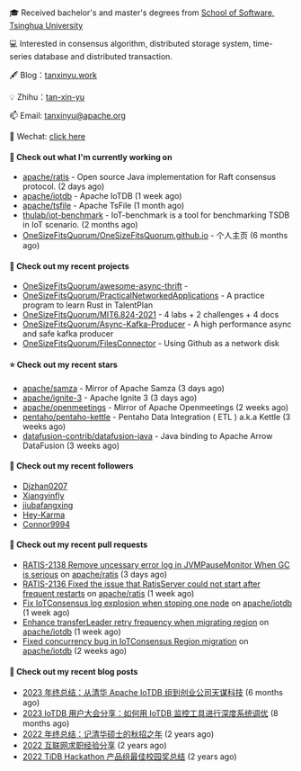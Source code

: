 🎓 Received bachelor's and master's degrees from [School of Software, Tsinghua University](https://www.thss.tsinghua.edu.cn/)

💻 Interested in consensus algorithm, distributed storage system, time-series database and distributed transaction.

🖋 Blog：[tanxinyu.work](https://tanxinyu.work)

💡 Zhihu：[tan-xin-yu](https://www.zhihu.com/people/tan-xin-yu-22)

📫 Email: [tanxinyu@apache.org](mailto:tanxinyu@apache.org)

💬 Wechat: [click here](https://github.com/LebronAl/LebronAl/issues/1)

#### 👷 Check out what I'm currently working on

- [apache/ratis](https://github.com/apache/ratis) - Open source Java implementation for Raft consensus protocol. (2 days ago)
- [apache/iotdb](https://github.com/apache/iotdb) - Apache IoTDB (1 week ago)
- [apache/tsfile](https://github.com/apache/tsfile) - Apache TsFile (1 month ago)
- [thulab/iot-benchmark](https://github.com/thulab/iot-benchmark) - IoT-benchmark is a tool for benchmarking TSDB in IoT scenario. (2 months ago)
- [OneSizeFitsQuorum/OneSizeFitsQuorum.github.io](https://github.com/OneSizeFitsQuorum/OneSizeFitsQuorum.github.io) - 个人主页 (6 months ago)

#### 🌱 Check out my recent projects

- [OneSizeFitsQuorum/awesome-async-thrift](https://github.com/OneSizeFitsQuorum/awesome-async-thrift) - 
- [OneSizeFitsQuorum/PracticalNetworkedApplications](https://github.com/OneSizeFitsQuorum/PracticalNetworkedApplications) - A practice program to learn Rust in TalentPlan
- [OneSizeFitsQuorum/MIT6.824-2021](https://github.com/OneSizeFitsQuorum/MIT6.824-2021) - 4 labs &#43; 2 challenges &#43; 4 docs
- [OneSizeFitsQuorum/Async-Kafka-Producer](https://github.com/OneSizeFitsQuorum/Async-Kafka-Producer) - A high performance async and safe kafka producer
- [OneSizeFitsQuorum/FilesConnector](https://github.com/OneSizeFitsQuorum/FilesConnector) - Using Github as a network disk

#### ⭐ Check out my recent stars

- [apache/samza](https://github.com/apache/samza) - Mirror of Apache Samza (3 days ago)
- [apache/ignite-3](https://github.com/apache/ignite-3) - Apache Ignite 3 (3 days ago)
- [apache/openmeetings](https://github.com/apache/openmeetings) - Mirror of Apache Openmeetings (2 weeks ago)
- [pentaho/pentaho-kettle](https://github.com/pentaho/pentaho-kettle) - Pentaho Data Integration ( ETL ) a.k.a Kettle (3 weeks ago)
- [datafusion-contrib/datafusion-java](https://github.com/datafusion-contrib/datafusion-java) - Java binding to Apache Arrow DataFusion (3 weeks ago)

#### 👯 Check out my recent followers

- [Djzhan0207](https://github.com/Djzhan0207)
- [Xiangyinfly](https://github.com/Xiangyinfly)
- [jiubafangxing](https://github.com/jiubafangxing)
- [Hey-Karma](https://github.com/Hey-Karma)
- [Connor9994](https://github.com/Connor9994)

#### 🔨 Check out my recent pull requests

- [RATIS-2138 Remove uncessary error log in JVMPauseMonitor When GC is serious](https://github.com/apache/ratis/pull/1133) on [apache/ratis](https://github.com/apache/ratis) (3 days ago)
- [RATIS-2136 Fixed the issue that RatisServer could not start after frequent restarts](https://github.com/apache/ratis/pull/1131) on [apache/ratis](https://github.com/apache/ratis) (1 week ago)
- [Fix IoTConsensus log explosion when stoping one node](https://github.com/apache/iotdb/pull/13101) on [apache/iotdb](https://github.com/apache/iotdb) (1 week ago)
- [Enhance transferLeader retry frequency when migrating region](https://github.com/apache/iotdb/pull/13098) on [apache/iotdb](https://github.com/apache/iotdb) (1 week ago)
- [Fixed concurrency bug in IoTConsensus Region migration](https://github.com/apache/iotdb/pull/13070) on [apache/iotdb](https://github.com/apache/iotdb) (2 weeks ago)

#### 📜 Check out my recent blog posts

- [2023 年终总结：从清华 Apache IoTDB 组到创业公司天谋科技](https://tanxinyu.work/2023-annual-summary/) (6 months ago)
- [2023 IoTDB 用户大会分享：如何用 IoTDB 监控工具进行深度系统调优](https://tanxinyu.work/2023-iotdb-submit/) (8 months ago)
- [2022 年终总结：记清华硕士的秋招之年](https://tanxinyu.work/2022-annual-summary/) (2 years ago)
- [2022 互联网求职经验分享](https://tanxinyu.work/2022-internet-job-hunting-experience-sharing/) (2 years ago)
- [2022 TiDB Hackathon 产品组最佳校园奖总结](https://tanxinyu.work/2022-tidb-hackathon/) (2 years ago)
